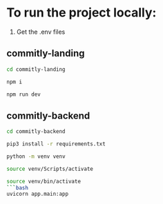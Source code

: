 # To run the project locally:

1. Get the .env files
## commitly-landing
```bash
cd commitly-landing
```
```bash
npm i
```
```bash
npm run dev
```
## commitly-backend
```bash
cd commitly-backend
```
```bash
pip3 install -r requirements.txt
```
```bash
python -m venv venv
```
```bash if you have Windows use this
source venv/Scripts/activate

source venv/bin/activate
```bash
uvicorn app.main:app
```
